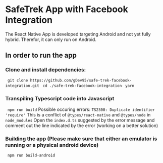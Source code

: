 # SafeTrek App with Facebook Integration

The React Native App is developed targeting Android and not yet fully hybrid. Therefor, it can only run on Android. 

## In order to run  the app
### Clone and install dependencies:
` git clone https://github.com/gDev95/safe-trek-facebook-integration.git` 
` cd ./safe-trek-facebook-integration`
` yarn`

### Transpiling Typescript code into Javascript
` npm run build`
Possible occuring errors: `TS2300: Duplicate identifier 'require'`
This is a conflict of `@types/react-native` and `@types/node` in `node_modules`
Open the `index.d.ts` suggested by the error message and comment out the line indicated by the error
(working on a better solution)

### Building the app (Please make sure that either an emulator is running or a physical android device)
` npm run build-android`

